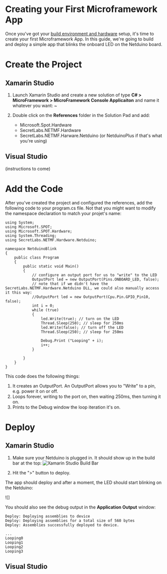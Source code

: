 # Creating your First Microframework App

Once you've got your [build environment and hardware](https://github.com/xamarin/Xamarin.Robotics/blob/master/Getting%20Started/SettingUpYourNetduino.md) setup, it's time to create your first Microframework App. In this guide, we're going to build and deploy a simple app that blinks the onboard LED on the Netduino board.

# Create the Project

## Xamarin Studio

 1. Launch Xamarin Studio and create a new solution of type **C# > MicroFramework > MicroFramework Console Applicaiton** and name it whatever you want:
~[]()

 2. Double click on the **References** folder in the Solution Pad and add:
 	* Microsoft.Spot.Hardware
 	* SecretLabs.NETMF.Hardware
 	* SecretLabs.NETMF.Harware.Netduino (or NetduinoPlus if that's what you're using)
 	
## Visual Studio
(instructions to come)


# Add the Code

After you've created the project and configured the references, add the following code to your program.cs file. Not that you might want to modify the namespace declaration to match your projet's name:

```
using System;
using Microsoft.SPOT;
using Microsoft.SPOT.Hardware;
using System.Threading;
using SecretLabs.NETMF.Hardware.Netduino;

namespace NetduinoBlink
{
	public class Program
	{
		public static void Main()
		{
			// configure an output port for us to "write" to the LED
			OutputPort led = new OutputPort(Pins.ONBOARD_LED, false); 
			// note that if we didn't have the SecretLabs.NETMF.Hardware.Netduino DLL, we could also manually access it this way:
			//OutputPort led = new OutputPort(Cpu.Pin.GPIO_Pin10, false); 
			int i = 0;
			while (true) 
			{ 
				led.Write(true); // turn on the LED 
				Thread.Sleep(250); // sleep for 250ms 
				led.Write(false); // turn off the LED 
				Thread.Sleep(250); // sleep for 250ms 

				Debug.Print ("Looping" + i);
				i++;
			} 

		}
	}
}
```

This code does the following things:

 1. It creates an OutputPort. An OutputPort allows you to "Write" to a pin, e.g. power it on or off.
 2. Loops forever, writing to the port on, then waiting 250ms, then turning it on.
 3. Prints to the Debug window the loop iteration it's on.

# Deploy

## Xamarin Studio

 1. Make sure your Netduino is plugged in. It should show up in the build bar at the top:
![Xamarin Studio Build Bar]()

 2. Hit the ">" button to deploy.
 
The app should deploy and after a moment, the LED should start blinking on the Netduino:

![]

You should also see the debug output in the **Application Output** window:

```
Deploy: Deploying assemblies to device
Deploy: Deploying assemblies for a total size of 560 bytes
Deploy: Assemblies successfully deployed to device.

...
Looping0
Looping1
Looping2
Looping3
```
 
## Visual Studio




